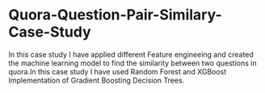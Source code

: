 # Quora-Question-Pair-Similary-Case-Study
In this case study I have applied different Feature engineeing and created the machine learning model to find the similarity between two questions in quora.In this case study I have used Random Forest and XGBoost Implementation of Gradient Boosting Decision Trees.
